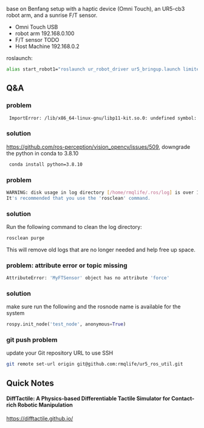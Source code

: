 base on Benfang setup with a haptic device (Omni Touch), an UR5-cb3 robot arm, and a sunrise F/T sensor.

 - Omni Touch USB
 - robot arm 192.168.0.100
 - F/T sensor TODO
 - Host Machine 192.168.0.2
  
roslaunch:
```bash
alias start_robot1="roslaunch ur_robot_driver ur5_bringup.launch limited:=true robot_ip:=192.168.0.100"
```


## Q&A

### problem
```bash
 ImportError: /lib/x86_64-linux-gnu/libp11-kit.so.0: undefined symbol: ffi_type_pointer, version LIBFFI_BASE_7.0 #509 
```
### solution
https://github.com/ros-perception/vision_opencv/issues/509, downgrade the python in conda to 3.8.10

```bash
 conda install python=3.8.10
```

### problem
```bash
WARNING: disk usage in log directory [/home/rmqlife/.ros/log] is over 1GB.
It's recommended that you use the 'rosclean' command.
```
### solution
Run the following command to clean the log directory:
```bash
rosclean purge
```
This will remove old logs that are no longer needed and help free up space.


### problem: attribute error or topic missing
```bash
AttributeError: 'MyFTSensor' object has no attribute 'force'
```
### solution
make sure run the following and the rosnode name is available for the system
```python 
rospy.init_node('test_node', anonymous=True)
```


### git push problem
update your Git repository URL to use SSH
```bash
git remote set-url origin git@github.com:rmqlife/ur5_ros_util.git
```



## Quick Notes

#### DiffTactile: A Physics-based Differentiable Tactile Simulator for Contact-rich Robotic Manipulation
https://difftactile.github.io/

